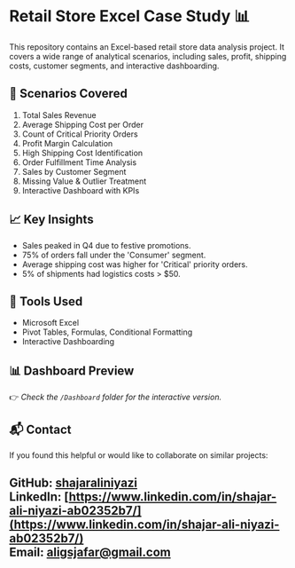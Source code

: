 # Retail Store Excel Case Study 📊

This repository contains an Excel-based retail store data analysis project. It covers a wide range of analytical scenarios, including sales, profit, shipping costs, customer segments, and interactive dashboarding.

## 📌 Scenarios Covered

1. Total Sales Revenue
2. Average Shipping Cost per Order
3. Count of Critical Priority Orders
4. Profit Margin Calculation
5. High Shipping Cost Identification
6. Order Fulfillment Time Analysis
7. Sales by Customer Segment
8. Missing Value & Outlier Treatment
9. Interactive Dashboard with KPIs

## 📈 Key Insights

- Sales peaked in Q4 due to festive promotions.
- 75% of orders fall under the 'Consumer' segment.
- Average shipping cost was higher for 'Critical' priority orders.
- 5% of shipments had logistics costs > $50.

## 🔧 Tools Used

- Microsoft Excel
- Pivot Tables, Formulas, Conditional Formatting
- Interactive Dashboarding

## 📊 Dashboard Preview

👉 *Check the `/Dashboard` folder for the interactive version.*

## 📬 Contact

If you found this helpful or would like to collaborate on similar projects:

**GitHub**: [shajaraliniyazi](https://github.com/shajaraliniyazi)  
**LinkedIn**: [https://www.linkedin.com/in/shajar-ali-niyazi-ab02352b7/](https://www.linkedin.com/in/shajar-ali-niyazi-ab02352b7/)  
**Email**: [aligsjafar@gmail.com](mailto:aligsjafar@gmail.com)
---

